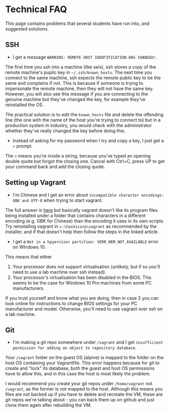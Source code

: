# Technical FAQ

This page contains problems that several students have run into, and suggested solutions.

## SSH

  * I get a message `WARNING: REMOTE HOST IDENTIFICATION HAS CHANGED!`.

The first time you ssh into a machine (like seis), ssh stores a copy of the remote machine's puplic key in `~/.ssh/known_hosts`. The next time you connect to the same machine, ssh expects the remote public key to be the same and complains if not. This is because if someone is trying to impersonate the remote machine, then they will not have the same key. However, you will also see this message if you are connecting to the genuine machine but they've changed the key, for example they've reinstalled the OS.

The practical solution is to edit the `known_hosts` file and delete the offending line (the one with the name of the host you're trying to connect to) but in a production system in industry, you would check with the administrator whether they've really changed the key before doing this.

  * Instead of asking for my password when I try and copy a key, I just get a `>` prompt.

The `>` means you're inside a string, because you've typed an opening double quote but forgot the closing one. Cancel with Ctrl+C, press UP to get your command back and add the closing quote.

## Setting up Vagrant

* I'm Chinese and I get an error about `incompatible character encodings: GBK and UTF-8` when trying to start vagrant.

The full answer is [here](https://stackoverflow.com/questions/26086424/vagrant-windows-1251-encoding-error) but basically vagrant doesn't like its program files being installed under a folder that contains characters in a different encoding (e.g. GBK for Chinese) than the encoding it uses in its own scripts. Try reinstalling vagrant in `c:\hashicorp\vagrant` as recommended by the installer, and if that doesn't help then follow the steps in the linked article.

* I get a `Not in a hpyervisor partition: VERR_NEM_NOT_AVAILABLE` error on WIndows 10.

This means that either
  1. Your processor does not support virtualisation (unlikely, but if so you'll need to use a lab machine over ssh instead).
  2. Your processor's virtualisation has been disabled in the BIOS. This seems to be the case for Windows 10 Pro machines from some PC manufacturers.

If you trust yourself and know what you are doing, then in case 2 you can look online for instructions to change BIOS settings for your PC manufacturer and model. Otherwise, you'll need to use vagrant over ssh on a lab machine.

## Git

  * I'm making a git repo somewhere under `/vagrant` and I get `insufficient permission for adding an object to repository database`.

Your `/vagrant` folder on the guest OS (alpine) is mapped to the folder on the host OS containing your Vagrantfile. This error happens because for git to create and "lock" its database, both the guest and host OS permissions have to allow this, and in this case the host is most likely the problem.

I would recommend you create your git repos under `/home/vagrant` not `/vagrant`, as the former is not mapped to the host. Although this means you files are not backed up if you have to delete and recreate the VM, these are git repos we're talking about - you can back them up on github and just clone them again after rebuilding the VM.
